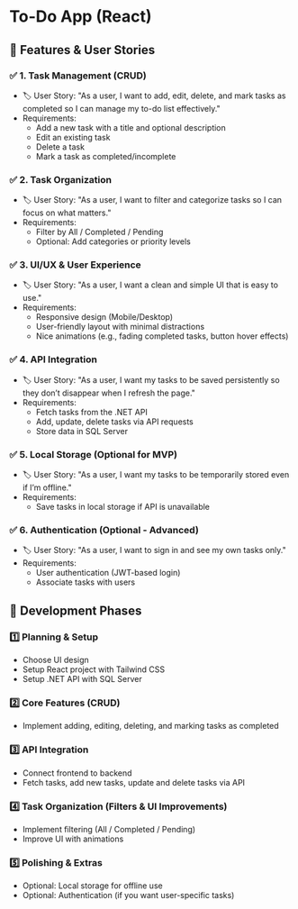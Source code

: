 # To-Do App (React)

## 📝 Features & User Stories

### ✅ 1. Task Management (CRUD)

- 🏷️ User Story: "As a user, I want to add, edit, delete, and mark tasks as completed so I can manage my to-do list effectively."
- Requirements:
  - Add a new task with a title and optional description
  - Edit an existing task
  - Delete a task
  - Mark a task as completed/incomplete

### ✅ 2. Task Organization

- 🏷️ User Story: "As a user, I want to filter and categorize tasks so I can focus on what matters."
- Requirements:
  - Filter by All / Completed / Pending
  - Optional: Add categories or priority levels

### ✅ 3. UI/UX & User Experience

- 🏷️ User Story: "As a user, I want a clean and simple UI that is easy to use."
- Requirements:
  - Responsive design (Mobile/Desktop)
  - User-friendly layout with minimal distractions
  - Nice animations (e.g., fading completed tasks, button hover effects)

### ✅ 4. API Integration

- 🏷️ User Story: "As a user, I want my tasks to be saved persistently so they don’t disappear when I refresh the page."
- Requirements:
  - Fetch tasks from the .NET API
  - Add, update, delete tasks via API requests
  - Store data in SQL Server

### ✅ 5. Local Storage (Optional for MVP)

- 🏷️ User Story: "As a user, I want my tasks to be temporarily stored even if I’m offline."
- Requirements:
  - Save tasks in local storage if API is unavailable

### ✅ 6. Authentication (Optional - Advanced)

- 🏷️ User Story: "As a user, I want to sign in and see my own tasks only."
- Requirements:
  - User authentication (JWT-based login)
  - Associate tasks with users

## 🚀 Development Phases

### 1️⃣ Planning & Setup

- Choose UI design
- Setup React project with Tailwind CSS
- Setup .NET API with SQL Server

### 2️⃣ Core Features (CRUD)

- Implement adding, editing, deleting, and marking tasks as completed

### 3️⃣ API Integration

- Connect frontend to backend
- Fetch tasks, add new tasks, update and delete tasks via API

### 4️⃣ Task Organization (Filters & UI Improvements)

- Implement filtering (All / Completed / Pending)
- Improve UI with animations

### 5️⃣ Polishing & Extras

- Optional: Local storage for offline use
- Optional: Authentication (if you want user-specific tasks)
